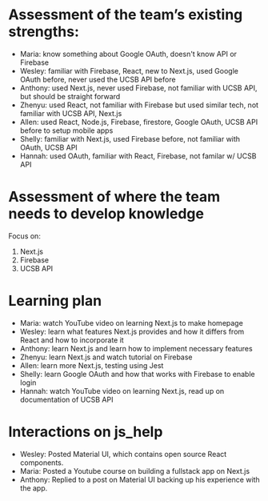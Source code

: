 # Assessment of the team’s existing strengths: </br>
* Maria: know something about Google OAuth, doesn't know API or Firebase </br>
* Wesley: familiar with Firebase, React, new to Next.js, used Google OAuth before, never used the UCSB API before </br>
* Anthony: used Next.js, never used Firebase, not familiar with UCSB API, but should be straight forward </br>
* Zhenyu: used React, not familiar with Firebase but used similar tech, not familiar with UCSB API, Next.js </br>
* Allen: used React, Node.js, Firebase, firestore, Google OAuth, UCSB API before to setup mobile apps </br>
* Shelly: familiar with Next.js, used Firebase before, not familiar with OAuth, UCSB API </br>
* Hannah: used OAuth, familiar with React, Firebase, not familar w/ UCSB API </br>

# Assessment of where the team needs to develop knowledge </br>
Focus on:
1. Next.js
2. Firebase
3. UCSB API

# Learning plan
* Maria: watch YouTube video on learning Next.js to make homepage </br>
* Wesley: learn what features Next.js provides and how it differs from React and how to incorporate it </br>
* Anthony: learn Next.js and learn how to implement necessary features </br>
* Zhenyu: learn Next.js and watch tutorial on Firebase </br>
* Allen: learn more Next.js, testing using Jest </br>
* Shelly: learn Google OAuth and how that works with Firebase to enable login </br>
* Hannah: watch YouTube video on learning Next.js, read up on documentation of UCSB API </br>

# Interactions on js_help
* Wesley: Posted Material UI, which contains open source React components. 
* Maria: Posted a Youtube course on building a fullstack app on Next.js 
* Anthony: Replied to a post on Material UI backing up his experience with the app. 
